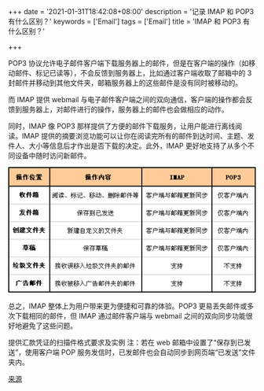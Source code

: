 +++
date = '2021-01-31T18:42:08+08:00'
description = '记录 IMAP 和 POP3 有什么区别？'
keywords = ['Email']
tags = ['Email']
title = 'IMAP 和 POP3 有什么区别？'

+++

POP3 协议允许电子邮件客户端下载服务器上的邮件，但是在客户端的操作（如移动邮件、标记已读等），不会反馈到服务器上，比如通过客户端收取了邮箱中的 3 封邮件并移动到其他文件夹，邮箱服务器上的这些邮件是没有同时被移动的。

而 IMAP 提供 webmail 与电子邮件客户端之间的双向通信，客户端的操作都会反馈到服务器上，对邮件进行的操作，服务器上的邮件也会做相应的动作。

同时，IMAP 像 POP3 那样提供了方便的邮件下载服务，让用户能进行离线阅读。IMAP 提供的摘要浏览功能可以让你在阅读完所有的邮件到达时间、主题、发件人、大小等信息后才作出是否下载的决定。此外，IMAP 更好地支持了从多个不同设备中随时访问新邮件。

![IMAP和POP3有什么区别?](/images/difference-between-imap-pop3.jpg)

总之，IMAP 整体上为用户带来更为便捷和可靠的体验。POP3 更易丢失邮件或多次下载相同的邮件，但 IMAP 通过邮件客户端与 webmail 之间的双向同步功能很好地避免了这些问题。

提供汇款凭证的扫描件格式要求及实例 注：若在 web 邮箱中设置了“保存到已发送”，使用客户端 POP 服务发信时，已发邮件也会自动同步到网页端“已发送”文件夹内。

[来源](https://help.mail.163.com/faqDetail.do?code=d7a5dc8471cd0c0e8b4b8f4f8e49998b374173cfe9171305fa1ce630d7f67ac2f56104105f35a05d)
